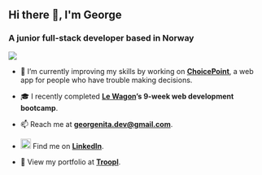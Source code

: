 ## Hi there 👋, I'm George
### A junior full-stack developer based in Norway

<a href="https://github.com/antonkomarev/github-profile-views-counter">
    <img src="https://komarev.com/ghpvc/?username=GeoniX404&style=for-the-badge">
</a>

- 🌱 I’m currently improving my skills by working on **[ChoicePoint](http://www.choicepoint.me)**, a web app for people who have trouble making decisions.

- 🎓 I recently completed **[Le Wagon](https://www.lewagon.com)’s 9-week web development bootcamp**.

- 📫 Reach me at **georgenita.dev@gmail.com**.

- <img src="https://raw.githubusercontent.com/rahuldkjain/github-profile-readme-generator/master/src/images/icons/Social/linked-in-alt.svg" alt="LinkedIn logo" height="20" width="20" /> Find me on **[LinkedIn](https://linkedin.com/in/rossmgodfrey)**.

- 💼 View my portfolio at **[Troopl](https://troopl.com/georgenita)**.


<!--
**GeoniX404/GeoniX404** is a ✨ _special_ ✨ repository because its `README.md` (this file) appears on your GitHub profile.

Here are some ideas to get you started:

- 🔭 I’m currently working on ...
- 🌱 I’m currently learning ...
- 👯 I’m looking to collaborate on ...
- 🤔 I’m looking for help with ...
- 💬 Ask me about ...
- 📫 How to reach me: ...
- 😄 Pronouns: ...
- ⚡ Fun fact: ...
-->
